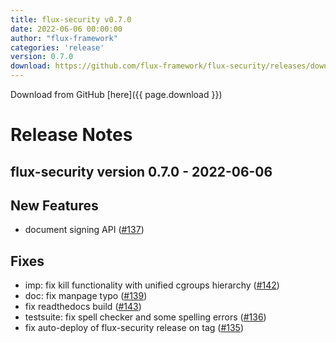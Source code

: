 ```yaml
---
title: flux-security v0.7.0
date: 2022-06-06 00:00:00
author: "flux-framework"
categories: 'release'
version: 0.7.0
download: https://github.com/flux-framework/flux-security/releases/download/v0.7.0/flux-security-0.7.0-1.t4.src.rpm
---
```


Download from GitHub [here]({{ page.download }})

# Release Notes

flux-security version 0.7.0 - 2022-06-06
----------------------------------------

## New Features

 * document signing API ([#137](https://github.com/flux-framework/flux-security/issues/137))

## Fixes

 * imp: fix kill functionality with unified cgroups hierarchy ([#142](https://github.com/flux-framework/flux-security/issues/142))
 * doc: fix manpage typo ([#139](https://github.com/flux-framework/flux-security/issues/139))
 * fix readthedocs build ([#143](https://github.com/flux-framework/flux-security/issues/143))
 * testsuite: fix spell checker and some spelling errors ([#136](https://github.com/flux-framework/flux-security/issues/136))
 * fix auto-deploy of flux-security release on tag ([#135](https://github.com/flux-framework/flux-security/issues/135))

